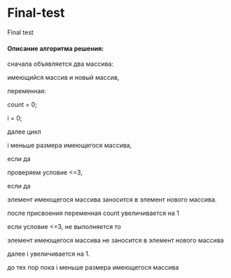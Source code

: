 # Final-test
Final test

#### Описание алгоритма решения:
сначала объявляется два массива: 

имеющийся массив и новый массив,

переменная:

count = 0;

i = 0;

далее цикл

i меньше размера имеющегося массива,

если да

проверяем условие <=3, 

если да 

элемент имеющегося массива заносится в элемент нового массива. 

после присвоения переменная count увеличивается на 1 

если условие <=3, не выполняется то

элемент имеющегося массива не заносится в элемент нового массива

далее i увеличивается на 1. 

до тех пор пока i меньше размера имеющегося массива

